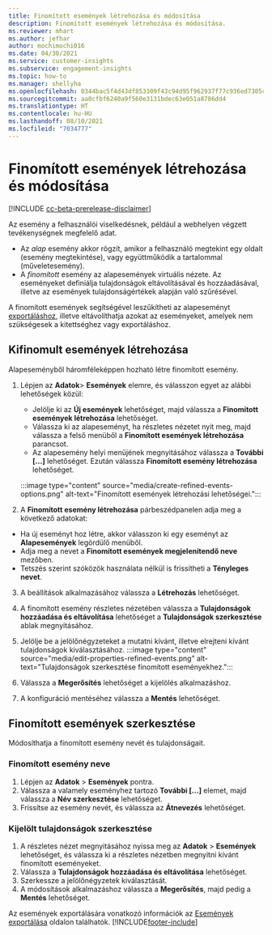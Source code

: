 ```yaml
---
title: Finomított események létrehozása és módosítása
description: Finomított események létrehozása és módosítása.
ms.reviewer: mhart
ms.author: jefhar
author: mochimochi016
ms.date: 04/30/2021
ms.service: customer-insights
ms.subservice: engagement-insights
ms.topic: how-to
ms.manager: shellyha
ms.openlocfilehash: 0344bac5f4d43df853309f43c94d95f962937f77c936ed7305c5de4a08835f04
ms.sourcegitcommit: aa0cfbf6240a9f560e3131bdec63e051a8786dd4
ms.translationtype: HT
ms.contentlocale: hu-HU
ms.lasthandoff: 08/10/2021
ms.locfileid: "7034777"
---
```

# <a name="create-and-modify-refined-events"></a>Finomított események létrehozása és módosítása

[!INCLUDE [cc-beta-prerelease-disclaimer](includes/cc-beta-prerelease-disclaimer.md)]


Az esemény a felhasználói viselkedésnek, például a webhelyen végzett tevékenységnek megfelelő adat.

- Az *alap* esemény akkor rögzít, amikor a felhasználó megtekint egy oldalt (esemény megtekintése), vagy együttműködik a tartalommal (műveletesemény).
- A *finomított* esemény az alapesemények virtuális nézete. Az eseményeket definiálja tulajdonságok eltávolításával és hozzáadásával, illetve az események tulajdonságértékek alapján való szűrésével.

A finomított események segítségével leszűkítheti az alapeseményt [exportáláshoz](export-events.md), illetve eltávolíthatja azokat az eseményeket, amelyek nem szükségesek a kitettséghez vagy exportáláshoz.

## <a name="create-refined-events"></a>Kifinomult események létrehozása

Alapeseményből háromféleképpen hozható létre finomított esemény. 

1. Lépjen az **Adatok**> **Események** elemre, és válasszon egyet az alábbi lehetőségek közül:
    - Jelölje ki az **Új események** lehetőséget, majd válassza a **Finomított események létrehozása** lehetőséget.
    - Válassza ki az alapeseményt, ha részletes nézetet nyit meg, majd válassza a felső menüből a **Finomított események létrehozása** parancsot.
    - Az alapesemény helyi menüjének megnyitásához válassza a **További [...]** lehetőséget. Ezután válassza **Finomított esemény létrehozása** lehetőséget.
    
    :::image type="content" source="media/create-refined-events-options.png" alt-text="Finomított események létrehozási lehetőségei.":::

1. A **Finomított esemény létrehozása** párbeszédpanelen adja meg a következő adatokat:

- Ha új eseményt hoz létre, akkor válasszon ki egy eseményt az **Alapesemények** legördülő menüből.
- Adja meg a nevet a **Finomított események megjelenítendő neve** mezőben.
- Tetszés szerint szóközök használata nélkül is frissítheti a **Tényleges nevet**.

3. A beállítások alkalmazásához válassza a **Létrehozás** lehetőséget.

1. A finomított esemény részletes nézetében válassza a **Tulajdonságok hozzáadása és eltávolítása** lehetőséget a **Tulajdonságok szerkesztése** ablak megnyitásához. 

1. Jelölje be a jelölőnégyzeteket a mutatni kívánt, illetve elrejteni kívánt tulajdonságok kiválasztásához. 
   :::image type="content" source="media/edit-properties-refined-events.png" alt-text="Tulajdonságok szerkesztése finomított eseményekhez.":::

1. Válassza a **Megerősítés** lehetőséget a kijelölés alkalmazáshoz.

1. A konfiguráció mentéséhez válassza a **Mentés** lehetőséget.

## <a name="edit-refined-events"></a>Finomított események szerkesztése

Módosíthatja a finomított esemény nevét és tulajdonságait.

### <a name="edit-event-name"></a>Finomított esemény neve

1. Lépjen az **Adatok** > **Események** pontra. 
1. Válassza a valamely eseményhez tartozó **További [...]** elemet, majd válassza a **Név szerkesztése** lehetőséget.
1. Frissítse az esemény nevét, és válassza az **Átnevezés** lehetőséget.

### <a name="edit-selected-properties"></a>Kijelölt tulajdonságok szerkesztése

1. A részletes nézet megnyitásához nyissa meg az **Adatok** > **Események** lehetőséget, és válassza ki a részletes nézetben megnyitni kívánt finomított eseményeket.
1. Válassza a **Tulajdonságok hozzáadása és eltávolítása** lehetőséget. 
1. Szerkessze a jelölőnégyzetek kiválasztását.
1. A módosítások alkalmazáshoz válassza a **Megerősítés**, majd pedig a **Mentés** lehetőséget.

Az események exportálására vonatkozó információk az [Események exportálása](export-events.md) oldalon találhatók.
[!INCLUDE[footer-include](../includes/footer-banner.md)]
